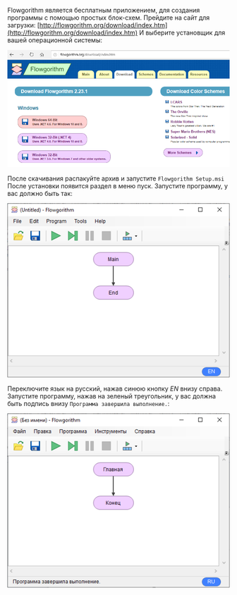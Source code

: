 Flowgorithm является бесплатным приложением, для создания программы с помощью простых блок-схем. Прейдите на сайт для загрузки: [http://flowgorithm.org/download/index.htm](http://flowgorithm.org/download/index.htm)
И выберите установщик для вашей операционной системы:

![](1.png)

После скачивания распакуйте архив и запустите ```Flowgorithm Setup.msi```
После установки появится раздел в меню пуск. Запустите программу, у вас должно быть так:

![](2.png)

Переключите язык на русский, нажав синюю кнопку *EN* внизу справа. Запустите программу, нажав на зеленый треугольник, у вас должна быть подпись внизу ```Программа завершила выполнение.```:

![](3.png)